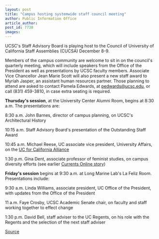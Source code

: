 ```yaml
---
layout: post
title: "Campus hosting systemwide staff council meeting"
author: Public Information Office
article_author: 
post_id: 7730
images:
---
```


<a name="content" id="content"></a>
<p>
  UCSC's Staff Advisory Board is playing host to the Council of University of California Staff Assemblies (CUCSA) December 8-9.
</p>
<p>
  Members of the campus community are welcome to sit in on the council's quarterly meeting, which will include speakers from the Office of the President as well as presentations by UCSC faculty members. Associate Vice Chancellor Jean Marie Scott will also present a new staff award to Myriah Jasper, an assistant human resources partner. Those planning to attend are asked to contact Pamela Edwards, at <a href="mailto:pedwards@ucsc.edu">pedwards@ucsc.edu</a>, or call (831) 459-3810, in case extra seating is required.
</p>
<p>
  <b>Thursday's session</b>, at the University Center Alumni Room, begins at 8:30 a.m. The presentations are:
</p>
<p>
  8:30 a.m. John Barnes, director of campus planning, on UCSC's Architectural History
</p>
<p>
  10:15 a.m. Staff Advisory Board's presentation of the Outstanding Staff Award
</p>
<p>
  10:45 a.m. Michael Reese, UC associate vice president, University Affairs, on the <a href="http://www.ucforcalifornia.org/ucfriends/home.html">UC for California Alliance</a>
</p>
<p>
  1:30 p.m. Gina Dent, associate professor of feminist studies, on campus diversity efforts (see earlier <a href="http://currents.ucsc.edu/05-06/11-28/diversity.asp">Currents Online story</a>)
</p>
<p>
  <b>Friday's session</b> begins at 9:30 a.m. at Long Marine Lab's La Feliz Room. Presentations include:
</p>
<p>
  9:30 a.m. Linda Williams, associate president, UC Office of the President, with updates from the Office of the President
</p>
<p>
  11 a.m. Faye Crosby, UCSC Academic Senate chair, on faculty and staff working together to effect change
</p>
<p>
  1:30 p.m. David Bell, staff adviser to the UC Regents, on his role with the Regents and the selection of the next staff adviser
</p>
<p><a href="http://www1.ucsc.edu/currents/05-06/12-05/brief-council.asp" title="Permalink to brief-council">Source</a></p>
